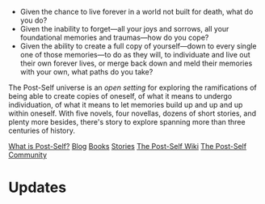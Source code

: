 ---
---

<div class="hero">
    <ul>
        <li>Given the chance to live forever in a world not built for death, what do you do?</li>
        <li>Given the inability to forget—all your joys and sorrows, all your foundational memories and traumas—how do you cope?</li>
        <li>Given the ability to create a full copy of yourself—down to every single one of those memories—to do as they will, to individuate and live out their own forever lives, or merge back down and meld their memories with your own, what paths do you take?</li>
    </ul>
</div>

The Post-Self universe is an *open setting* for exploring the ramifications of being able to create copies of oneself, of what it means to undergo individuation, of what it means to let memories build up and up and up within oneself. With five novels, four novellas, dozens of short stories, and plenty more besides, there's story to explore spanning more than three centuries of history.

<!--
Alternately: "If I had a nickel for every time I accidentally wrote something with heavy plural undertones that I hadn't intended but nonetheless made me doubt my identity, I'd have two nickels! Which isn't a lot, but it is weird that it happened twice."
-->

<p class="buy">
<a href="https://wiki.post-self.ink/wiki/What_is_Post-Self%3F">What is Post-Self?</a>
<a href="https://read.post-self.ink/post-self">Blog</a>
<a href="/books">Books</a>
<a href="/stories">Stories</a>
<a href="https://wiki.post-self.ink">The Post-Self Wiki</a>
<a href="https://wiki.post-self.ink/wiki/The_Post-Self_community">The Post-Self Community</a>
</p>

<div id="feed">
    <h1>Updates</h1>
</div>
<script src="/js/rss.js"></script>

